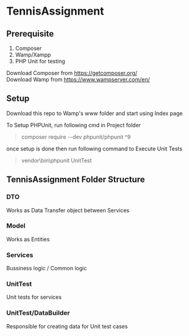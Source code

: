 # TennisAssignment

## Prerequisite
1. Composer
2. Wamp/Xampp
3. PHP Unit for testing

Download Composer from  https://getcomposer.org/  
Download Wamp from https://www.wampserver.com/en/

## Setup
Download this repo to Wamp's www folder and start using Index page

To Setup PHPUnit, run following cmd in Project folder
> composer require --dev phpunit/phpunit ^9 

once setup is done then run following command to Execute Unit Tests
>  vendor\bin\phpunit UnitTest




## TennisAssignment Folder Structure 

### DTO
  Works as Data Transfer object between Services

### Model
  Works as Entities
    
### Services
  Bussiness logic / Common logic  

### UnitTest
  Unit tests for services
  
### UnitTest/DataBuilder
  Responsible for creating data for Unit test cases  
